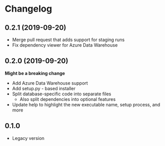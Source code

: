 # Changelog

## 0.2.1 (2019-09-20)
- Merge pull request that adds support for staging runs
- Fix dependency viewer for Azure Data Warehouse

## 0.2.0 (2019-09-20)
**Might be a breaking change**
- Add Azure Data Warehouse support
- Add setup.py - based installer
- Split database-specific code into separate files
  - Also split dependencies into optional features
- Update help to highlight the new executable name, setup process, and more

## 0.1.0
- Legacy version
